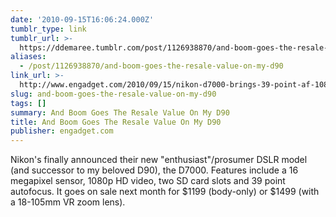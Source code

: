 ```yaml
---
date: '2010-09-15T16:06:24.000Z'
tumblr_type: link
tumblr_url: >-
  https://ddemaree.tumblr.com/post/1126938870/and-boom-goes-the-resale-value-on-my-d90
aliases:
  - /post/1126938870/and-boom-goes-the-resale-value-on-my-d90
link_url: >-
  http://www.engadget.com/2010/09/15/nikon-d7000-brings-39-point-af-1080p-video-and-magnesium-alloy/
slug: and-boom-goes-the-resale-value-on-my-d90
tags: []
summary: And Boom Goes The Resale Value On My D90
title: And Boom Goes The Resale Value On My D90
publisher: engadget.com
---
```


Nikon's finally announced their new "enthusiast"/prosumer DSLR model (and successor to my beloved D90), the D7000. Features include a 16 megapixel sensor, 1080p HD video, two SD card slots and 39 point autofocus. It goes on sale next month for $1199 (body-only) or $1499 (with a 18-105mm VR zoom lens).